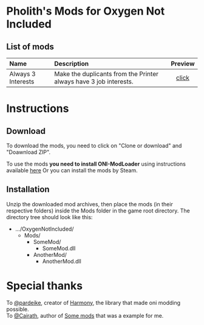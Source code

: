 # Pholith's Mods for Oxygen Not Included

## List of mods
| **Name**                            | **Description**                                                                                                                                                                                                                                                                      | **Preview**                                           |
| :---------------------------------- | :------------------------------------------------------------------------------------------------------------------------------------------------------------------------------------------------------------------------------------------------------------------------------------| :-------:									         |
| Always 3 Interests                  | Make the duplicants from the Printer always have 3 job interests.                                                                                                                                                                                                                    |  [click](/src/Always3Interests/Preview/Preview.md)    |

# Instructions
## Download
To download the mods, you need to click on "Clone or download" and "Doawnload ZIP".

To use the mods **you need to install ONI-ModLoader** using instructions available [here](https://github.com/javisar/ONI-Modloader#installation)
Or you can install the mods by Steam.

## Installation
Unzip the downloaded mod archives, then place the mods (in their respective folders) inside the Mods folder in the game root directory.
The directory tree should look like this:
* .../OxygenNotIncluded/
  * Mods/
    * SomeMod/
      * SomeMod.dll
    * AnotherMod/
      * AnotherMod.dll


# Special thanks
To [@pardeike](https://github.com/pardeike), creator of [Harmony](https://github.com/pardeike/Harmony), the library that made oni modding possible.  
To [@Cairath](https://github.com/Cairath), author of [Some mods](https://github.com/Cairath/ONI-Mods) that was a example for me.
